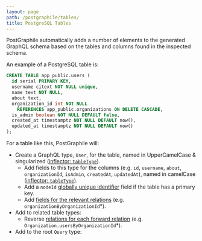```yaml
---
layout: page
path: /postgraphile/tables/
title: PostgreSQL Tables
---
```


PostGraphile automatically adds a number of elements to the generated GraphQL
schema based on the tables and columns found in the inspected schema.

An example of a PostgreSQL table is:

```sql
CREATE TABLE app_public.users (
  id serial PRIMARY KEY,
  username citext NOT NULL unique,
  name text NOT NULL,
  about text,
  organization_id int NOT NULL
    REFERENCES app_public.organizations ON DELETE CASCADE,
  is_admin boolean NOT NULL DEFAULT false,
  created_at timestamptz NOT NULL DEFAULT now(),
  updated_at timestamptz NOT NULL DEFAULT now()
);
```

For a table like this, PostGraphile will:

- Create a GraphQL type, `User`, for the table, named in UpperCamelCase & singularized ([inflector: `tableType`](https://github.com/graphile/graphile-engine/blob/f332cb11fc32c7b50428c8d19d88121ead00d95d/packages/graphile-build-pg/src/plugins/PgBasicsPlugin.js#L485-L487)).
  - Add fields to this type for the columns (e.g. `id`, `username`, `about`, `organizationId`, `isAdmin`, `createdAt`, `updatedAt`), named in camelCase ([inflector:
    `tableType`](https://github.com/graphile/graphile-engine/blob/f332cb11fc32c7b50428c8d19d88121ead00d95d/packages/graphile-build-pg/src/plugins/PgBasicsPlugin.js#L488-L490)).
  - Add a `nodeId` [globally unique identifier](/postgraphile/node-id/) field if the table has a primary key.
  - Add [fields for the relevant relations](/postgraphile/relations/) (e.g. `organizationByOrganizationId`\*).
- Add to related table types:
  - Reverse [relations for each forward relation](/postgraphile/relations/)
    (e.g. `Organization.usersByOrganizationId`\*).
- Add to the root `Query` type:
  <!--

```graphql
type Query implements Node {
  allUsers(
    first: Int
    last: Int
    offset: Int
    before: Cursor
    after: Cursor
    orderBy: [UsersOrderBy!] = [PRIMARY_KEY_ASC]
    condition: UserCondition
  ): UsersConnection

  userById(id: Int!): User

  userByUsername(username: String!): User

  user(nodeId: ID!): User
}
```

-->

- An `allUsers` [connection](/postgraphile/connections/) field with pagination, filtering, and ordering (inflector: `allRows`)
- A number of `userByKey(key: ...)` fields (e.g. `userById`, `userByUsername`), one for each of the unique constraints on the table (inflector: `rowByUniqueKeys`)
- A `foo(nodeId: ID!)` field to get the row by its `nodeId`
- Add [CRUD Mutations](/postgraphile/crud-mutations/) to the root `Mutation` type

\* Remember these fields can be simplified by loading the `@graphile-contrib/pg-simplify-inflector` plugin.

Read more about [relations](/postgraphile/relations/), [connections](/postgraphile/connections/), [filtering](/postgraphile/filtering/) and [CRUD Mutations](/postgraphile/crud-mutations/).

### Permissions

If you're using `--no-ignore-rbac` or `ignoreRBAC: false` (highly
recommended) then PostGraphile will only expose the tables/columns/fields you
have access to. For example if you perform `GRANT UPDATE (username, name) ON users TO graphql_visitor;` then the `updateUser` mutations will only accept
`username` and `name` fields - the other columns will not be present.

Note that the `--no-ignore-rbac` (or `ignoreRBAC: false` in the library) inspects the
RBAC (GRANT / REVOKE) privileges in the database and reflects these in your GraphQL
schema. As is GraphQL best practices, this still only results in one GraphQL schema
(not one per user), so it takes the user account you connect to PostgreSQL with
(from your connection string) and walks all the roles that this user can become
within the database, and uses the union of all these permissions. Using this flag is
recommended, as it results in a much leaner schema that doesn't contain functionality
that you can't actually use.

\* **_NOTE: We strongly [advise against](/postgraphile/requirements/) using
column-based `SELECT` grants with PostGraphile. Instead, split your
permission concerns into separate tables and join them with one-to-one
relations._**

<!--!RUN
dropdb test
createdb test
psql -1X test <<HERE
CREATE EXTENSION IF NOT EXISTS citext;
CREATE SCHEMA app_public;

CREATE TABLE app_public.organizations (
  id serial primary key
);

CREATE TABLE app_public.users (
  id serial PRIMARY KEY,
  username citext NOT NULL unique,
  name text NOT NULL,
  organization_id int NOT NULL
    REFERENCES app_public.organizations ON DELETE CASCADE,
  is_admin boolean NOT NULL DEFAULT false,
  created_at timestamptz NOT NULL DEFAULT now(),
  updated_at timestamptz NOT NULL DEFAULT now()
);
HERE
npx postgraphile -c 'test' -s 'app_public' --no-server --export-schema-graphql postgraphile-tables-1.graphql
-->
